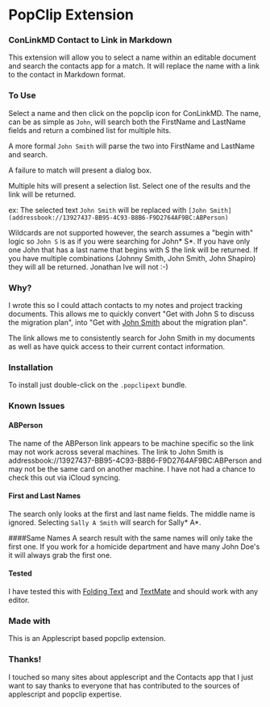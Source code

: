 PopClip Extension
=================

### ConLinkMD Contact to Link in Markdown
This extension will allow you to select a name within an editable document and search the contacts app for a match. It will replace the name with a link to the contact in Markdown format. 

### To Use
Select a name and then click on the popclip icon for ConLinkMD. The name, can be as simple as `John`, will search both the FirstName and LastName fields and return a combined list for multiple hits.
 
A more formal `John Smith` will parse the two into FirstName and LastName and search. 

A failure to match will present a dialog box. 

Multiple hits will present a selection list. Select one of the results and the link will be returned. 

ex: The selected text `John Smith` will be replaced with `[John Smith](addressbook://13927437-BB95-4C93-B8B6-F9D2764AF9BC:ABPerson)`

Wildcards are not supported however, the search assumes a "begin with" logic so `John S` is as if you were searching for John* S*. If you have only one John that has a last name that begins with S the link will be returned. If you have multiple combinations (Johnny Smith, John Smith, John Shapiro) they will all be returned. Jonathan Ive will not :-)

### Why?
I wrote this so I could attach contacts to my notes and project tracking documents. This allows me to quickly convert "Get with John S to discuss the migration plan", into "Get with [John Smith](addressbook://13927437-BB95-4C93-B8B6-F9D2764AF9BC:ABPerson) about the migration plan". 

The link allows me to consistently search for John Smith in my 
documents as well as have quick access to their current contact information. 

### Installation

To install just double-click on the `.popclipext` bundle.


### Known Issues
#### ABPerson
The name of the ABPerson link appears to be machine specific so the link may not work across several machines. The link to John Smith is addressbook://13927437-BB95-4C93-B8B6-F9D2764AF9BC:ABPerson and may not be the same card on another machine. I have not had a chance to check this out via iCloud syncing. 

#### First and Last Names
The search only looks at the first and last name fields.  The middle name is ignored. Selecting `Sally A Smith` will search for Sally* A*. 

####Same Names
A search result with the same names will only take the first one. If you work for a homicide department and have many John Doe's it will always grab the first one. 

#### Tested
I have tested this with [Folding Text](http://www.foldingtext.com) and [TextMate](http://www.github.com/textmate/textmate) and should work with any editor. 

### Made with 
This is an Applescript based popclip extension. 

### Thanks!
I touched so many sites about applescript and the Contacts app that I just want to say thanks to everyone that has contributed to  the sources of applescript and popclip expertise. 
